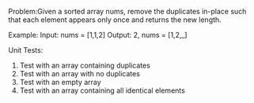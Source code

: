 Problem:Given a sorted array nums, remove the duplicates in-place such that each element appears only once and returns the new length.

Example:
Input: nums = [1,1,2]
Output: 2, nums = [1,2,_]

Unit Tests:

1. Test with an array containing duplicates
2. Test with an array with no duplicates
3. Test with an empty array
4. Test with an array containing all identical elements
